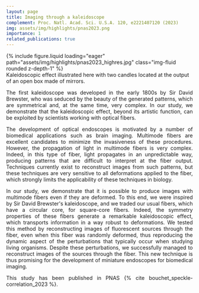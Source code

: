 ```yaml
---
layout: page
title: Imaging through a kaleidoscope
complement: Proc. Natl. Acad. Sci. U.S.A. 120, e2221407120 (2023)
img: assets/img/highlights/pnas2023.png
importance: 1
related_publications: true
---
```


<div class="row">
    <div class="col-sm mt-3 mt-md-0">
        {% include figure.liquid loading="eager" path="assets/img/highlights/pnas2023_highres.jpg" class="img-fluid rounded z-depth-1" %}
    </div>
</div>
<div class="caption">
    Kaleidoscopic effect illustrated here with two candles located at the output of an open box made of mirrors. 
</div>

<p align="justify"> 
The first kaleidoscope was developed in the early 1800s by Sir David Brewster, who was seduced by the beauty of the generated patterns, which are symmetrical and, at the same time, very complex. In our study, we demonstrate that the kaleidoscopic effect, beyond its artistic function, can be exploited by scientists working with optical fibers.
</p>

<p align="justify"> 
The development of optical endoscopes is motivated by a number of biomedical applications such as brain imaging. Multimode fibers are excellent candidates to minimize the invasiveness of these procedures. However, the propagation of light in multimode fibers is very complex. Indeed, in this type of fiber, light propagates in an unpredictable way, producing patterns that are difficult to interpret at the fiber output. Techniques currently exist to reconstruct images from such patterns, but these techniques are very sensitive to all deformations applied to the fiber, which strongly limits the applicability of these techniques in biology.
</p>

<p align="justify"> 
In our study, we demonstrate that it is possible to produce images with multimode fibers even if they are deformed. To this end, we were inspired by Sir David Brewster's kaleidoscope, and we traded our usual fibers, which have a circular core, for square-core fibers. Indeed, the symmetry properties of these fibers generate a remarkable kaleidoscopic effect, which transports information in a way robust to deformations. We tested this method by reconstructing images of fluorescent sources through the fiber, even when this fiber was randomly deformed, thus reproducing the dynamic aspect of the perturbations that typically occur when studying living organisms. Despite these perturbations, we successfully managed to reconstruct images of the sources through the fiber. This new technique is thus promising for the development of miniature endoscopes for biomedical imaging.
</p>

<p align="justify"> 
This study has been published in PNAS {% cite bouchet_speckle-correlation_2023 %}.
</p>
